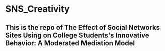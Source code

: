 # SNS_Creativity
## This is the repo of The Effect of Social Networks Sites Using on College Students's Innovative Behavior: A Moderated Mediation Model
